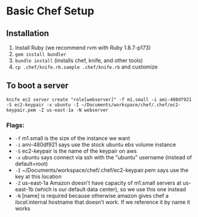 # Basic Chef Setup

## Installation

1. Install Ruby (we recommend rvm with Ruby 1.8.7-p173)
2. `gem install bundler`
3. `bundle install` (installs chef, knife, and other tools)
4. `cp .chef/knife.rb.sample .chef/knife.rb` and customize

## To boot a server

    knife ec2 server create "role[webserver]" -f m1.small -i ami-480df921 -S ec2-keypair -x ubuntu -I ~/Documents/workspace/chef/.chef/ec2-keypair.pem -Z us-east-1a -N webserver

### Flags:
+ `-f` m1.small is the size of the instance we want
+ `-i` ami-480df921 says use the stock ubuntu ebs volume instance
+ `-S` ec2-keypair is the name of the keypair on aws
+ `-x` ubuntu says connect via ssh with the "ubuntu" username (instead of default=root)
+ `-I` ~/Documents/workspace/chef/.chef/ec2-keypair.pem says use the key at this location
+ `-Z` us-east-1a Amazon doesn't have capacity of m1.small servers at us-east-1b (which is our default data center), so we use this one instead
+ `-N` [name] is required because otherwise amazon gives chef a _local_.internal hostname that doesn't work. If we reference it by name it works
